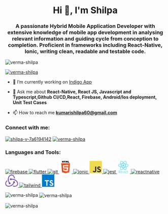 <h1 align="center">Hi 👋, I'm Shilpa</h1>
<h3 align="center">A passionate Hybrid Mobile Application Developer with extensive knowledge of mobile app development in analysing relevant information and guiding cycle from conception to completion. Proficient in frameworks including React-Native, Ionic, writing clean, readable and testable code.</h3>

<p align="left"> <img src="https://komarev.com/ghpvc/?username=verma-shilpa&label=Profile%20views&color=0e75b6&style=flat" alt="verma-shilpa" /> </p>

<p align="left"> <a href="https://github.com/ryo-ma/github-profile-trophy"><img src="https://github-profile-trophy.vercel.app/?username=verma-shilpa" alt="verma-shilpa" /></a> </p>

- 🔭 I’m currently working on [Indigo App](N/A)

- 💬 Ask me about **React-Native, React JS, Javascript and Typescript,Github CI/CD,React, Firebase, Android/Ios deployment, Unit Test Cases**

- 📫 How to reach me **kumarishilpa60@gmail.com**


<h3 align="left">Connect with me:</h3>
<p align="left">
<a href="https://linkedin.com/in/shilpa-v-7a6194142" target="blank"><img align="center" src="https://raw.githubusercontent.com/rahuldkjain/github-profile-readme-generator/master/src/images/icons/Social/linked-in-alt.svg" alt="shilpa-v-7a6194142" height="30" width="40" /></a>
<a href="https://www.leetcode.com/verma-shilpa" target="blank"><img align="center" src="https://raw.githubusercontent.com/rahuldkjain/github-profile-readme-generator/master/src/images/icons/Social/leet-code.svg" alt="verma-shilpa" height="30" width="40" /></a>
</p>

<h3 align="left">Languages and Tools:</h3>
<p align="left"> <a href="https://firebase.google.com/" target="_blank" rel="noreferrer"> <img src="https://www.vectorlogo.zone/logos/firebase/firebase-icon.svg" alt="firebase" width="40" height="40"/> </a> <a href="https://flutter.dev" target="_blank" rel="noreferrer"> <img src="https://www.vectorlogo.zone/logos/flutterio/flutterio-icon.svg" alt="flutter" width="40" height="40"/> </a> <a href="https://git-scm.com/" target="_blank" rel="noreferrer"> <img src="https://www.vectorlogo.zone/logos/git-scm/git-scm-icon.svg" alt="git" width="40" height="40"/> </a> <a href="https://www.w3.org/html/" target="_blank" rel="noreferrer"> <img src="https://raw.githubusercontent.com/devicons/devicon/master/icons/html5/html5-original-wordmark.svg" alt="html5" width="40" height="40"/> </a> <a href="https://ionicframework.com" target="_blank" rel="noreferrer"> <img src="https://upload.wikimedia.org/wikipedia/commons/d/d1/Ionic_Logo.svg" alt="ionic" width="40" height="40"/> </a> <a href="https://developer.mozilla.org/en-US/docs/Web/JavaScript" target="_blank" rel="noreferrer"> <img src="https://raw.githubusercontent.com/devicons/devicon/master/icons/javascript/javascript-original.svg" alt="javascript" width="40" height="40"/> </a> <a href="https://jestjs.io" target="_blank" rel="noreferrer"> <img src="https://www.vectorlogo.zone/logos/jestjsio/jestjsio-icon.svg" alt="jest" width="40" height="40"/> </a> <a href="https://reactjs.org/" target="_blank" rel="noreferrer"> <img src="https://raw.githubusercontent.com/devicons/devicon/master/icons/react/react-original-wordmark.svg" alt="react" width="40" height="40"/> </a> <a href="https://reactnative.dev/" target="_blank" rel="noreferrer"> <img src="https://reactnative.dev/img/header_logo.svg" alt="reactnative" width="40" height="40"/> </a> <a href="https://redux.js.org" target="_blank" rel="noreferrer"> <img src="https://raw.githubusercontent.com/devicons/devicon/master/icons/redux/redux-original.svg" alt="redux" width="40" height="40"/> </a> <a href="https://tailwindcss.com/" target="_blank" rel="noreferrer"> <img src="https://www.vectorlogo.zone/logos/tailwindcss/tailwindcss-icon.svg" alt="tailwind" width="40" height="40"/> </a> <a href="https://www.typescriptlang.org/" target="_blank" rel="noreferrer"> <img src="https://raw.githubusercontent.com/devicons/devicon/master/icons/typescript/typescript-original.svg" alt="typescript" width="40" height="40"/> </a> </p>

<p><img align="left" src="https://github-readme-stats.vercel.app/api/top-langs?username=verma-shilpa&show_icons=true&locale=en&layout=compact" alt="verma-shilpa" /></p>

<p>&nbsp;<img align="center" src="https://github-readme-stats.vercel.app/api?username=verma-shilpa&show_icons=true&locale=en" alt="verma-shilpa" /></p>

<p><img align="center" src="https://github-readme-streak-stats.herokuapp.com/?user=verma-shilpa&" alt="verma-shilpa" /></p>
